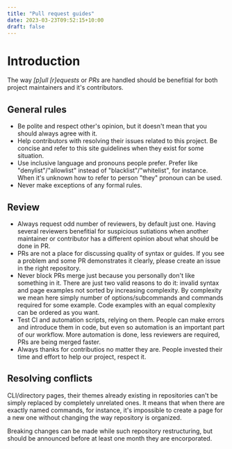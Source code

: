 ```yaml
---
title: "Pull request guides"
date: 2023-03-23T09:52:15+10:00
draft: false
---
```


# Introduction

The way _[p]ull [r]equests_ or _PRs_ are handled should be benefitial for both
project maintainers and it's contributors.

## General rules

- Be polite and respect other's opinion, but it doesn't mean that you should
  always agree with it.
- Help contributors with resolving their issues related to this project. Be
  concise and refer to this site guidelines when they exist for some situation.
- Use inclusive language and pronouns people prefer. Prefer like
  "denylist"/"allowlist" instead of "blacklist"/"whitelist", for instance.
  When it's unknown how to refer to person "they" pronoun can be used.
- Never make exceptions of any formal rules.

## Review

- Always request odd number of reviewers, by default just one. Having several
  reviewers benefitial for suspicious sutiations when another maintainer
  or contributor has a different opinion about what should be done in PR.
- PRs are not a place for discussing quality of syntax or guides. If you see a
  problem and some PR demonstrates it clearly, please create an issue in the
  right repository.
- Never block PRs merge just because you personally don't like something in it.
  There are just two valid reasons to do it: invalid syntax and page examples
  not sorted by increasing complexity. By complexity we mean here simply number
  of options/subcommands and commands required for some example. Code examples
  with an equal complexity can be ordered as you want.
- Test CI and automation scripts, relying on them. People can make errors
  and introduce them in code, but even so automation is an important part of
  our workflow. More automation is done, less reviewers are required, PRs
  are being merged faster.
- Always thanks for contributios no matter they are. People invested their time
  and effort to help our project, respect it.

## Resolving conflicts

CLI/directory pages, their themes already existing in repositories can't be
simply replaced by completely unrelated ones. It means that when there are
exactly named commands, for instance, it's impossible to create a page for a new
one without changing the way repository is organized.

Breaking changes can be made while such repository restructuring, but should be
announced before at least one month they are encorporated.

